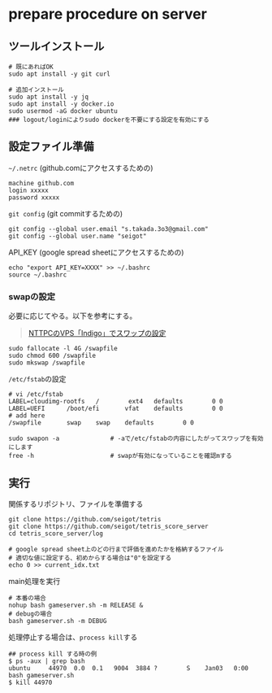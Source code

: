 # prepare procedure on server 

## ツールインストール

```
# 既にあればOK
sudo apt install -y git curl

# 追加インストール
sudo apt install -y jq
sudo apt install -y docker.io
sudo usermod -aG docker ubuntu  
### logout/loginによりsudo dockerを不要にする設定を有効にする
```

## 設定ファイル準備

`~/.netrc` (github.comにアクセスするための)

```
machine github.com
login xxxxx
password xxxxx
```

`git config` (git commitするための)

```
git config --global user.email "s.takada.3o3@gmail.com"
git config --global user.name "seigot"
```

API_KEY (google spread sheetにアクセスするための)

```
echo "export API_KEY=XXXX" >> ~/.bashrc
source ~/.bashrc
```

### swapの設定

必要に応じてやる。以下を参考にする。
> [NTTPCのVPS「Indigo」でスワップの設定](https://qiita.com/mmmmmmmmmmmmm/items/7e6648ecb6874441f995)

```
sudo fallocate -l 4G /swapfile
sudo chmod 600 /swapfile
sudo mkswap /swapfile
```

`/etc/fstab`の設定

```
# vi /etc/fstab
LABEL=cloudimg-rootfs   /        ext4   defaults        0 0
LABEL=UEFI      /boot/efi       vfat    defaults        0 0
# add here
/swapfile       swap    swap    defaults        0 0
```

```
sudo swapon -a              # -aで/etc/fstabの内容にしたがってスワップを有効にします
free -h                     # swapが有効になっていることを確認mする
```

## 実行

関係するリポジトリ、ファイルを準備する

```
git clone https://github.com/seigot/tetris
git clone https://github.com/seigot/tetris_score_server
cd tetris_score_server/log
```

```
# google spread sheet上のどの行まで評価を進めたかを格納するファイル
# 適切な値に設定する、初めからする場合は"0"を設定する
echo 0 >> current_idx.txt
```

main処理を実行

```
# 本番の場合
nohup bash gameserver.sh -m RELEASE &
# debugの場合
bash gameserver.sh -m DEBUG
```

処理停止する場合は、`process kill`する

```
## process kill する時の例
$ ps -aux | grep bash 
ubuntu     44970  0.0  0.1   9004  3884 ?        S    Jan03   0:00 bash gameserver.sh
$ kill 44970
```
